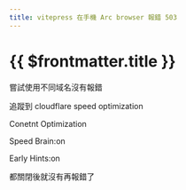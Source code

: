 ```yaml
---
title: vitepress 在手機 Arc browser 報錯 503
---
```


# {{ $frontmatter.title }}

嘗試使用不同域名沒有報錯

追蹤到 cloudflare speed optimization

Conetnt Optimization

Speed Brain:on

Early Hints:on

都關閉後就沒有再報錯了
